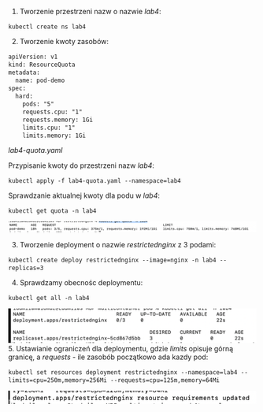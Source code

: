 1. Tworzenie przestrzeni nazw o nazwie *lab4*:
```
kubectl create ns lab4
```
2. Tworzenie kwoty zasobów:
```
apiVersion: v1
kind: ResourceQuota
metadata:
  name: pod-demo
spec:
  hard:
    pods: "5"
    requests.cpu: "1"
    requests.memory: 1Gi
    limits.cpu: "1"
    limits.memory: 1Gi
```
*lab4-quota.yaml*

Przypisanie kwoty do przestrzeni nazw *lab4*:
```
kubectl apply -f lab4-quota.yaml --namespace=lab4
```
Sprawdzanie aktualnej kwoty dla podu w *lab4*:
```
kubectl get quota -n lab4
```
![Alt text](image-2.png)

3. Tworzenie deployment o nazwie *restrictednginx* z 3 podami:
```
kubectl create deploy restrictednginx --image=nginx -n lab4 --replicas=3
```
4. Sprawdzamy obecnośc deploymentu:
```
kubectl get all -n lab4
```
![Alt text](image.png)
5. Ustawianie ograniczeń dla deploymentu, gdzie *limits* opisuje górną granicę, a *requests* - ile zasobób początkowo ada kazdy pod:
```
kubectl set resources deployment restrictednginx --namespace=lab4 --limits=cpu=250m,memory=256Mi --requests=cpu=125m,memory=64Mi
```
![Alt text](image-1.png)
